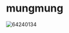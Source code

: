 # mungmung
![64240134](https://user-images.githubusercontent.com/64240134/207807022-078d477d-fab7-4c6b-9ce5-14fa7aaaa6c7.png)
